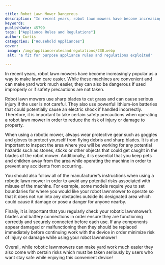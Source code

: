 ```yaml
---

title: Robot Lawn Mower Dangerous
description: "In recent years, robot lawn mowers have become increasingly popular as a way to make lawn care easier. While these machines are co...see more detail"
keywords: 
publishDate: 45799
tags: ["Appliance Rules and Regulations"]
author: Curtis
categories: ["Household Appliances"]
cover: 
 image: /img/appliancerulesandregulations/230.webp
 alt: 'a fit for purpose appliance rules and regulations exploited'

---
```


In recent years, robot lawn mowers have become increasingly popular as a way to make lawn care easier. While these machines are convenient and can make yard work much easier, they can also be dangerous if used improperly or if safety precautions are not taken.

Robot lawn mowers use sharp blades to cut grass and can cause serious injury if the user is not careful. They also use powerful lithium-ion batteries that could potentially cause an electric shock if handled incorrectly. Therefore, it is important to take certain safety precautions when operating a robot lawn mower in order to reduce the risk of injury or damage to property. 

When using a robotic mower, always wear protective gear such as goggles and gloves to protect yourself from flying debris and sharp blades. It is also important to inspect the area where you will be working for any potential hazards such as stones, sticks or other objects that could get caught in the blades of the robot mower. Additionally, it is essential that you keep pets and children away from the area while operating the machine in order to prevent any accidents from occurring. 

You should also follow all of the manufacturer’s instructions when using a robotic lawn mower in order to avoid any potential risks associated with misuse of the machine. For example, some models require you to set boundaries for where you would like your robot lawnmower to operate so that it does not run into any obstacles outside its designated area which could cause it damage or pose a danger for anyone nearby. 

Finally, it is important that you regularly check your robotic lawnmower’s blades and battery connections in order ensure they are functioning correctly and securely connected before each use. If any components appear damaged or malfunctioning then they should be replaced immediately before continuing work with the device in order minimize risk of injury or damage while using your robot lawnmower! 

Overall, while robotic lawnmowers can make yard work much easier they also come with certain risks which must be taken seriously by users who want stay safe while enjoying this convenient device!
